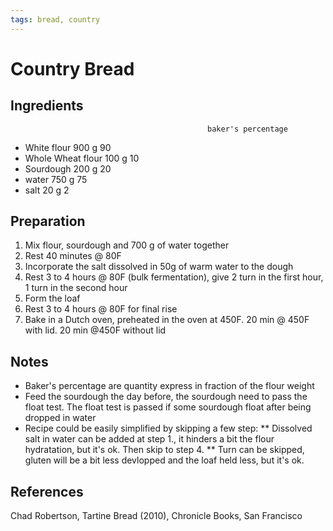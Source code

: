 ```yaml
---
tags: bread, country
---
```

# Country Bread
## Ingredients
										        baker's percentage
- White flour				900 g		90
- Whole Wheat flour	100 g		10
- Sourdough 				200	g		20 
- water 					  750 g		75
- salt						   20 g		2

## Preparation
1. Mix flour, sourdough and 700 g of water together
2. Rest 40 minutes @ 80F
3. Incorporate the salt dissolved in 50g of warm water to the dough
4. Rest 3 to 4 hours @ 80F (bulk fermentation), give 2 turn in the first hour, 1 turn in the second hour
5. Form the loaf
6. Rest 3 to 4 hours @ 80F for final rise
7. Bake in a Dutch oven, preheated in the oven at 450F. 20 min @ 450F with lid. 20 min @450F without lid

## Notes
* Baker's percentage are quantity express in fraction of the flour weight
* Feed the sourdough the day before, the sourdough need to pass the float test. The float test is passed if some sourdough float after being dropped in water
* Recipe could be easily simplified by skipping a few step:
** Dissolved salt in water can be added at step 1., it hinders a bit the flour hydratation, but it's ok. Then skip to step 4.
** Turn can be skipped, gluten will be a bit less devlopped and the loaf held less, but it's ok.

## References
Chad Robertson, Tartine Bread (2010), Chronicle Books, San Francisco
